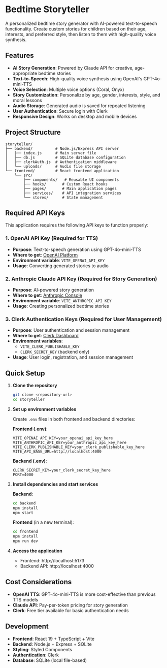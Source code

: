 # Bedtime Storyteller

A personalized bedtime story generator with AI-powered text-to-speech functionality. Create custom stories for children based on their age, interests, and preferred style, then listen to them with high-quality voice synthesis.

## Features

- **AI Story Generation**: Powered by Claude API for creative, age-appropriate bedtime stories
- **Text-to-Speech**: High-quality voice synthesis using OpenAI's GPT-4o-mini-TTS
- **Voice Selection**: Multiple voice options (Coral, Onyx)
- **Story Customization**: Personalize by age, gender, interests, style, and moral lessons
- **Audio Storage**: Generated audio is saved for repeated listening
- **User Authentication**: Secure login with Clerk
- **Responsive Design**: Works on desktop and mobile devices

## Project Structure

```
storyteller/
├── backend/          # Node.js/Express API server
│   ├── index.js      # Main server file
│   ├── db.js         # SQLite database configuration
│   ├── clerkAuth.js  # Authentication middleware
│   └── uploads/      # Audio file storage
└── frontend/         # React frontend application
    └── src/
        ├── components/   # Reusable UI components
        ├── hooks/       # Custom React hooks
        ├── pages/       # Main application pages
        ├── services/    # API integration services
        └── stores/      # State management
```

## Required API Keys

This application requires the following API keys to function properly:

### 1. OpenAI API Key (Required for TTS)

- **Purpose**: Text-to-speech generation using GPT-4o-mini-TTS
- **Where to get**: [OpenAI Platform](https://platform.openai.com/api-keys)
- **Environment variable**: `VITE_OPENAI_API_KEY`
- **Usage**: Converting generated stories to audio

### 2. Anthropic Claude API Key (Required for Story Generation)

- **Purpose**: AI-powered story generation
- **Where to get**: [Anthropic Console](https://console.anthropic.com/)
- **Environment variable**: `VITE_ANTHROPIC_API_KEY`
- **Usage**: Creating personalized bedtime stories

### 3. Clerk Authentication Keys (Required for User Management)

- **Purpose**: User authentication and session management
- **Where to get**: [Clerk Dashboard](https://clerk.com/)
- **Environment variables**:
  - `VITE_CLERK_PUBLISHABLE_KEY`
  - `CLERK_SECRET_KEY` (backend only)
- **Usage**: User login, registration, and session management

## Quick Setup

1. **Clone the repository**

   ```bash
   git clone <repository-url>
   cd storyteller
   ```

2. **Set up environment variables**

   Create `.env` files in both frontend and backend directories:

   **Frontend (.env)**:

   ```
   VITE_OPENAI_API_KEY=your_openai_api_key_here
   VITE_ANTHROPIC_API_KEY=your_anthropic_api_key_here
   VITE_CLERK_PUBLISHABLE_KEY=your_clerk_publishable_key_here
   VITE_API_BASE_URL=http://localhost:4000
   ```

   **Backend (.env)**:

   ```
   CLERK_SECRET_KEY=your_clerk_secret_key_here
   PORT=4000
   ```

3. **Install dependencies and start services**

   **Backend**:

   ```bash
   cd backend
   npm install
   npm start
   ```

   **Frontend** (in a new terminal):

   ```bash
   cd frontend
   npm install
   npm run dev
   ```

4. **Access the application**
   - Frontend: http://localhost:5173
   - Backend API: http://localhost:4000

## Cost Considerations

- **OpenAI TTS**: GPT-4o-mini-TTS is more cost-effective than previous TTS models
- **Claude API**: Pay-per-token pricing for story generation
- **Clerk**: Free tier available for basic authentication needs

## Development

- **Frontend**: React 19 + TypeScript + Vite
- **Backend**: Node.js + Express + SQLite
- **Styling**: Styled Components
- **Authentication**: Clerk
- **Database**: SQLite (local file-based)
